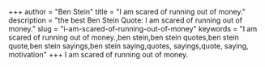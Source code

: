 +++
author = "Ben Stein"
title = "I am scared of running out of money."
description = "the best Ben Stein Quote: I am scared of running out of money."
slug = "i-am-scared-of-running-out-of-money"
keywords = "I am scared of running out of money.,ben stein,ben stein quotes,ben stein quote,ben stein sayings,ben stein saying,quotes, sayings,quote, saying, motivation"
+++
I am scared of running out of money.
